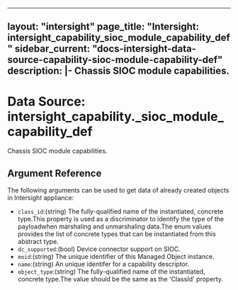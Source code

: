 
---
layout: "intersight"
page_title: "Intersight: intersight_capability_sioc_module_capability_def"
sidebar_current: "docs-intersight-data-source-capability-sioc-module-capability-def"
description: |-
Chassis SIOC module capabilities.
---

# Data Source: intersight_capability._sioc_module_capability_def
Chassis SIOC module capabilities.
## Argument Reference
The following arguments can be used to get data of already created objects in Intersight appliance:
* `class_id`:(string) The fully-qualified name of the instantiated, concrete type.This property is used as a discriminator to identify the type of the payloadwhen marshaling and unmarshaling data.The enum values provides the list of concrete types that can be instantiated from this abstract type. 
* `dc_supported`:(bool) Device connector support on SIOC. 
* `moid`:(string) The unique identifier of this Managed Object instance. 
* `name`:(string) An unique identifer for a capability descriptor. 
* `object_type`:(string) The fully-qualified name of the instantiated, concrete type.The value should be the same as the 'ClassId' property. 
